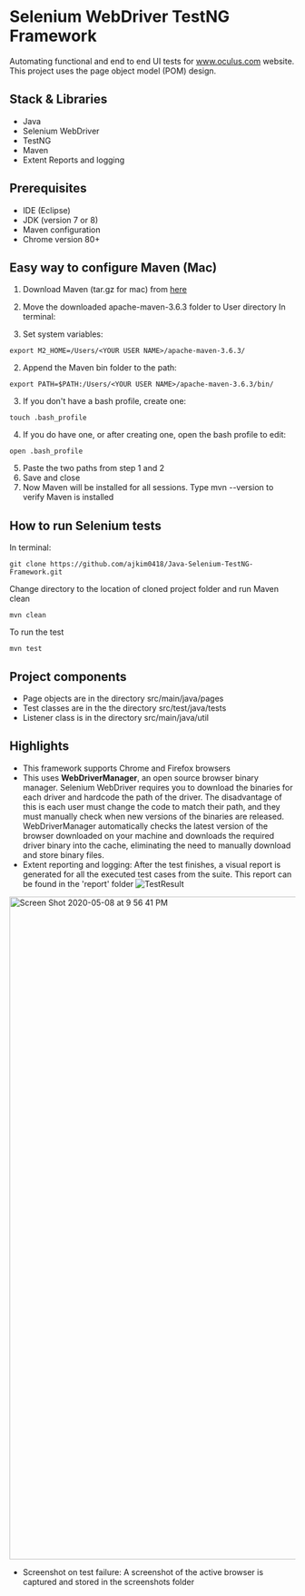 # Selenium WebDriver TestNG Framework
Automating functional and end to end UI tests for www.oculus.com website. This project uses the page object model (POM) design. 

## Stack & Libraries
- Java
- Selenium WebDriver
- TestNG 
- Maven
- Extent Reports and logging

## Prerequisites
- IDE (Eclipse)
- JDK (version 7 or 8)
- Maven configuration
- Chrome version 80+

## Easy way to configure Maven (Mac)
1. Download Maven (tar.gz for mac) from [here](https://maven.apache.org/download.cgi)
2. Move the downloaded apache-maven-3.6.3 folder to User directory
In terminal:

1. Set system variables:
```
export M2_HOME=/Users/<YOUR USER NAME>/apache-maven-3.6.3/
```
2. Append the Maven bin folder to the path:
```
export PATH=$PATH:/Users/<YOUR USER NAME>/apache-maven-3.6.3/bin/
```
3. If you don't have a bash profile, create one:
```
touch .bash_profile
```
4. If you do have one, or after creating one, open the bash profile to edit:
```
open .bash_profile
```
5. Paste the two paths from step 1 and 2
6. Save and close
7. Now Maven will be installed for all sessions. Type mvn --version to verify Maven is installed

## How to run Selenium tests
In terminal:
```
git clone https://github.com/ajkim0418/Java-Selenium-TestNG-Framework.git
```
Change directory to the location of cloned project folder and run Maven clean
```
mvn clean
```
To run the test
```
mvn test
```

## Project components
- Page objects are in the directory src/main/java/pages
- Test classes are in the the directory src/test/java/tests
- Listener class is in the directory src/main/java/util

## Highlights
- This framework supports Chrome and Firefox browsers 
- This uses **WebDriverManager**, an open source browser binary manager. Selenium WebDriver requires you to download the binaries for each driver and hardcode the path of the driver. The disadvantage of this is each user must change the code to match their path, and they must manually check when new versions of the binaries are released. WebDriverManager automatically checks the latest version of the browser downloaded on your machine and downloads the required driver binary into the cache, eliminating the need to manually download and store binary files. 
- Extent reporting and logging: After the test finishes, a visual report is generated for all the executed test cases from the suite. This report can be found in the 'report' folder
![TestResult](https://user-images.githubusercontent.com/64181697/81464435-aba35d00-9176-11ea-9859-d97d9aa1aed3.png)
<img width="1168" alt="Screen Shot 2020-05-08 at 9 56 41 PM" src="https://user-images.githubusercontent.com/64181697/81464457-d5f51a80-9176-11ea-8460-694660fc7904.png">

- Screenshot on test failure: A screenshot of the active browser is captured and stored in the screenshots folder
